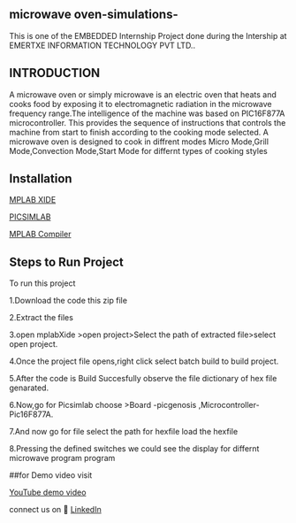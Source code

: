 ## microwave oven-simulations-
This is one of the EMBEDDED Internship Project done during the Intership at EMERTXE INFORMATION TECHNOLOGY PVT LTD..

## INTRODUCTION
A microwave oven or simply microwave is an electric oven that heats and
cooks food by exposing it to electromagnetic radiation in the microwave
frequency range.The intelligence of the machine was based on PIC16F877A microcontroller. This provides the sequence of instructions that controls the machine from start to finish according to the cooking mode selected. A microwave oven is  designed to cook in diffrent modes Micro Mode,Grill Mode,Convection Mode,Start Mode for differnt types of cooking styles

## Installation
[MPLAB XIDE](https://www.microchip.com/en-us/development-tools-tools-and-software/mplab-x-ide?gclid=Cj0KCQjwtrSLBhCLARIsACh6Rmj98yI7_Y5H--lwe8m4DN3FVB0o-k4u7y-e0-T-w_9Cct4qIL2pq20aAkIFEALw_wcB#tabs)

[PICSIMLAB](https://sourceforge.net/projects/picsim/)

[MPLAB Compiler](https://www.microchip.com/en-us/development-tools-tools-and-software/mplab-xc-compilers?gclid=Cj0KCQjwtrSLBhCLARIsACh6Rmj-KmEgeZLWYdpD2qr2bs3wJx5kiOpLbDUEuGerZoyp6GZ4tR-WrMQaAltBEALw_wcB)

## Steps to Run Project

To run this project

1.Download the code this zip file

2.Extract the files

3.open mplabXide >open project>Select the path of extracted file>select open project.

4.Once the project file opens,right click select batch build to build project.

5.After the code is Build Succesfully observe the file dictionary of hex file genarated.

6.Now,go for Picsimlab choose >Board -picgenosis ,Microcontroller-Pic16F877A.

7.And now go for file select the path for hexfile load the hexfile

8.Pressing the defined switches we could see the display for differnt microwave program program

##for Demo video visit 

[YouTube demo video](https://youtu.be/u7dgGVdA9W8?si=1TsKgFWrC04wdhtm)

connect us on 🔗 [LinkedIn](www.linkedin.com/in/abhishekmalviya-)
